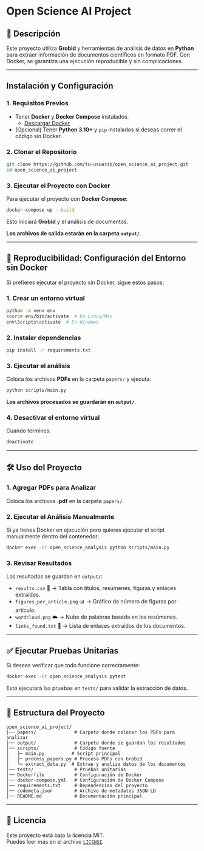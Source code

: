# Open Science AI Project

## 🚀 Descripción
Este proyecto utiliza **Grobid** y herramientas de análisis de datos en **Python** para extraer información de documentos científicos en formato PDF. Con Docker, se garantiza una ejecución reproducible y sin complicaciones.

---

## Instalación y Configuración

### **1️. Requisitos Previos**
- Tener **Docker** y **Docker Compose** instalados.
  - [Descargar Docker](https://www.docker.com/get-started)
- (Opcional) Tener **Python 3.10+** y `pip` instalados si deseas correr el código sin Docker.

### **2️. Clonar el Repositorio**
```bash
git clone https://github.com/tu-usuario/open_science_ai_project.git
cd open_science_ai_project
```

### **3️. Ejecutar el Proyecto con Docker**
Para ejecutar el proyecto con **Docker Compose**:
```bash
docker-compose up --build
```
Esto iniciará **Grobid** y el análisis de documentos.

 **Los archivos de salida estarán en la carpeta `output/`**.

---

## 🔄 Reproducibilidad: Configuración del Entorno sin Docker
Si prefieres ejecutar el proyecto sin Docker, sigue estos pasos:

### **1️. Crear un entorno virtual**
```bash
python -m venv env
source env/bin/activate  # En Linux/Mac
env\Scripts\activate  # En Windows
```

### **2️. Instalar dependencias**
```bash
pip install -r requirements.txt
```

### **3️. Ejecutar el análisis**
Coloca los archivos **PDFs** en la carpeta `papers/` y ejecuta:
```bash
python scripts/main.py
```
 **Los archivos procesados se guardarán en `output/`**.

### **4️. Desactivar el entorno virtual**
Cuando termines:
```bash
deactivate
```

---

## 🛠️ Uso del Proyecto

### **1️. Agregar PDFs para Analizar**
Coloca los archivos **.pdf** en la carpeta `papers/`.

### **2️. Ejecutar el Análisis Manualmente**
Si ya tienes Docker en ejecución pero quieres ejecutar el script manualmente dentro del contenedor:
```bash
docker exec -it open_science_analysis python scripts/main.py
```

### **3️. Revisar Resultados**
Los resultados se guardan en `output/`:
- `results.csv` 📝 → Tabla con títulos, resúmenes, figuras y enlaces extraídos.
- `figures_per_article.png` 📊 → Gráfico de número de figuras por artículo.
- `wordcloud.png` ☁️ → Nube de palabras basada en los resúmenes.
- `links_found.txt` 🔗 → Lista de enlaces extraídos de los documentos.

---

## ✅ Ejecutar Pruebas Unitarias
Si deseas verificar que todo funcione correctamente:
```bash
docker exec -it open_science_analysis pytest
```
Esto ejecutará las pruebas en `tests/` para validar la extracción de datos.

---

## 📌 Estructura del Proyecto
```
open_science_ai_project/
│── papers/              # Carpeta donde colocar los PDFs para analizar
│── output/              # Carpeta donde se guardan los resultados
│── scripts/             # Código fuente
│   ├─ main.py          # Script principal
│   ├─ process_papers.py # Procesa PDFs con Grobid
│   └─ extract_data.py  # Extrae y analiza datos de los documentos
│── tests/               # Pruebas unitarias
│── Dockerfile           # Configuración de Docker
│── docker-compose.yml   # Configuración de Docker Compose
│── requirements.txt     # Dependencias del proyecto
│── codemeta.json        # Archivo de metadatos JSON-LD
│── README.md            # Documentación principal
```

---

## 📝 Licencia
Este proyecto está bajo la licencia MIT.  
Puedes leer más en el archivo [`LICENSE`](LICENSE).

